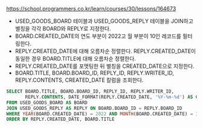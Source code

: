 https://school.programmers.co.kr/learn/courses/30/lessons/164673

- USED_GOODS_BOARD 테이블과 USED_GOODS_REPLY 테이블을 JOIN하고 별칭을 각각 BOARD와 REPLY로 지정한다.
- BOARD.CREATED_DATE의 연도 부분이 2022고 월 부분이 10인 레코드를 필터링한다.
- REPLY.CREATED_DATE에 대해 오름차순 정렬한다. REPLY.CREATED_DATE이 동일한 경우 BOARD.TITLE에 대해 오름차순 정렬한다.
- REPLY.CREATED_DATE를 포맷팅한 뒤 별칭을 CREATED_DATE으로 지정한다.
- BOARD.TITLE, BOARD.BOARD_ID, REPLY_ID, REPLY.WRITER_ID, REPLY.CONTENTS, CREATED_DATE 칼럼을 조회한다.

```sql
SELECT BOARD.TITLE, BOARD.BOARD_ID, REPLY_ID, REPLY.WRITER_ID, 
       REPLY.CONTENTS, DATE_FORMAT(REPLY.CREATED_DATE, '%Y-%m-%d') AS CREATED_DATE
FROM USED_GOODS_BOARD AS BOARD
JOIN USED_GOODS_REPLY AS REPLY ON BOARD.BOARD_ID = REPLY.BOARD_ID
WHERE YEAR(BOARD.CREATED_DATE) = 2022 AND MONTH(BOARD.CREATED_DATE) = 10
ORDER BY REPLY.CREATED_DATE, BOARD.TITLE
```